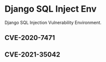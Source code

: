 # Django SQL Inject Env
 Django SQL Injection Vulnerability Environment.

## CVE-2020-7471

## CVE-2021-35042

